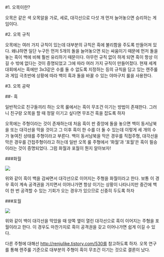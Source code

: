 
#1. 오목이란?

오목은 같은 색 오목알을 가로, 세로, 대각선으로 다섯 개 먼저 늘어놓으면 승리하는 게임이다.



#2. 오목 규칙

오목에는 여러 가지 규칙이 있는데 대부분의 규칙은 흑에 불리함을 주도록 만들어져 있다. 왜냐하면 일단 누구든 먼저 5개의 돌을 늘어놓으면 되는 싸움이기 때문에 먼저 돌을 놓는 흑이 백에 비해 훨씬 유리하기 때문이다. 아무런 규칙 없이 하게 되면 흑이 항상 이길 수 밖에 없다는 것이 증명되었고 그에 따라 여러 가지 규칙이 만들어졌다.
현재 세계 대회에서는 흑에만 3x3같은 수를 둘 수 없도록 지정하는 등의 규칙을 담고 있는 렌주룰과 게임 극초반에 상황에 따라 백이 흑과 돌을 바꿀 수 있는 야마구치 룰을 사용한다.

#3. 오목 공략

##- 흑

일반적으로 친구들끼리 하는 오목 룰에서는 흑이 무조건 이기는 방법이 존재한다. 그러니 친구랑 오목을 할 때 정말 이기고 싶다면 무조건 흑을 잡도록 하자

오목에는 주형이라는 것이 존재하는데 처음 흑이 판 중앙에 돌을 놓으면 백이 동서남북을 또는 대각선을 막을 것이고 그 이후 흑이 한 수를 더 둘 수 있는데 이렇게 세 개의 수가 놓여진 상태를 주형이라고 부른다.
백이 동서남북을 막은 경우를 직접주형, 대각선을 막은 경우를 간접주형이라고 하는데 일반 오목 룰 주형에서 ‘화월’과 ‘포월’은 흑이 필승이라는 것이 증명되었다. 그럼 화월과 포월이 뭔지 알아보자!

###화월

<img src=“1.png”> 

위와 같이 흑이 백을 감싸면서 대각선으로 이어지는 주형을 화월이라고 한다. 보통 이 경우 흑이 계속 공격권을 가지면서 이어나가면 항상 이기는 상황이 나타나지만 중간에 백이 한 번 공격할 수 있는 기회가 오는 경우가 있으므로 신중히 두도록 하자

###포월

<img src=“2.png”>

위와 같이 백이 대각선을 막았을 때 양쪽 옆이 열린 대각선으로 흑이 이어지는 주형을 포월이라고 한다. 이 경우도 마찬가지로 흑이 공격권을 갖고 이어나가면 쉽게 이길 수 있다.

다른 주형에 대해선 http://renjulike.tistory.com/530를 참고하도록 하자. 오목 연구를 통해 렌주룰 기준으로 대부분의 주형이 흑이 무조건 이기는 것으로 결론이 났다.

